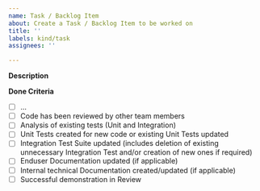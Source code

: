 ```yaml
---
name: Task / Backlog Item
about: Create a Task / Backlog Item to be worked on
title: ''
labels: kind/task
assignees: ''

---
```


**Description**  

**Done Criteria**  
- [ ] ...
- [ ] Code has been reviewed by other team members
- [ ] Analysis of existing tests (Unit and Integration)
- [ ] Unit Tests created for new code or existing Unit Tests updated
- [ ] Integration Test Suite updated (includes deletion of existing unnecessary Integration Test and/or creation of new ones if required)
- [ ] Enduser Documentation updated (if applicable)
- [ ] Internal technical Documentation created/updated (if applicable)
- [ ] Successful demonstration in Review